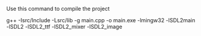 Use this command to compile the project

g++ -Isrc/Include -Lsrc/lib -g main.cpp -o main.exe -lmingw32 -lSDL2main -lSDL2 -lSDL2_ttf -lSDL2_mixer -lSDL2_image